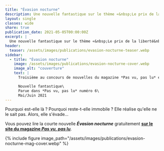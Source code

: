 ```yaml
---
title: "Évasion nocturne"
description: Une nouvelle fantastique sur le thème «&nbsp;Le prix de la liberté&nbsp;»&nbsp;! Parue en mai 2021 dans la revue Pas vu, pas lu (numéro 6)
layout: single
classes: wide
share: true
publication_date: 2021-05-05T00:00:00Z
excerpt: |
  Une nouvelle fantastique sur le thème «&nbsp;Le prix de la liberté&nbsp;»
header:
  teaser: /assets/images/publications/evasion-nocturne-teaser.webp
sidebar:
  - title: "Évasion nocturne"
    image: /assets/images/publications/evasion-nocturne-cover.webp
    image_alt: "couverture"
    text: |
      Troisième au concours de nouvelles du magazine *Pas vu, pas lu* en 2021, sur le thème *Le prix de la liberté*

      Nouvelle fantastique\
      Parue dans *Pas vu, pas lu* numéro 6\
      Mai/Juin 2021
---
```


Pourquoi est-elle là ? Pourquoi reste-t-elle immobile ? Elle réalise qu'elle ne le sait pas. Alors, elle s'évade&hellip;

Vous pouvez lire la courte nouvelle ***Évasion nocturne*** gratuitement **<a href="https://www.pasvupaslumagazine.fr/Les-Nouvelles-et-leurs-laur%C3%A9ats/#wb_element_instance9227" target="_blank">sur le site du magazine *Pas vu, pas lu*</a>**.

{% include figure image_path="/assets/images/publications/evasion-nocturne-mag-cover.webp" %}
